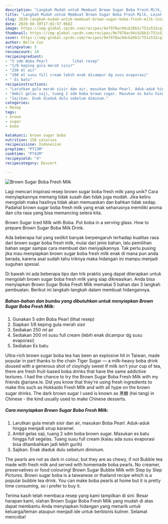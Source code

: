 ```yaml
---
description: "Langkah Mudah untuk Membuat Brown Sugar Boba Fresh Milk, Lezat Sekali"
title: "Langkah Mudah untuk Membuat Brown Sugar Boba Fresh Milk, Lezat Sekali"
slug: 2630-langkah-mudah-untuk-membuat-brown-sugar-boba-fresh-milk-lezat-sekali
date: 2020-08-30T17:02:57.068Z
image: https://img-global.cpcdn.com/recipes/9e7978ac94cb26b3/751x532cq70/brown-sugar-boba-fresh-milk-foto-resep-utama.jpg
thumbnail: https://img-global.cpcdn.com/recipes/9e7978ac94cb26b3/751x532cq70/brown-sugar-boba-fresh-milk-foto-resep-utama.jpg
cover: https://img-global.cpcdn.com/recipes/9e7978ac94cb26b3/751x532cq70/brown-sugar-boba-fresh-milk-foto-resep-utama.jpg
author: Belle Cox
ratingvalue: 5
reviewcount: 10
recipeingredient:
- "5 sdm Boba Pearl           lihat resep"
- "1/8 keping gula merah sisir"
- "250 ml air"
- "200 ml susu full cream lebih enak dicampur dg susu evaporasi"
- " Es batu"
recipeinstructions:
- "Larutkan gula merah sisir dan air, masukan Boba Pearl. Aduk-aduk hingga menjadi sirup karamel."
- "Ambil gelas saji, tuang 2 sdm boba brown sugar. Masukan es batu hingga full segelas. Tuang susu full cream (kalau ada susu evaporasi bisa ditambahkan jadi lebih gurih)"
- "Sajikan. Enak diaduk dulu sebelum diminum."
categories:
- Resep
tags:
- brown
- sugar
- boba

katakunci: brown sugar boba 
nutrition: 158 calories
recipecuisine: Indonesian
preptime: "PT13M"
cooktime: "PT42M"
recipeyield: "4"
recipecategory: Dessert

---
```



![Brown Sugar Boba Fresh Milk](https://img-global.cpcdn.com/recipes/9e7978ac94cb26b3/751x532cq70/brown-sugar-boba-fresh-milk-foto-resep-utama.jpg)

Lagi mencari inspirasi resep brown sugar boba fresh milk yang unik? Cara menyiapkannya memang tidak susah dan tidak juga mudah. Jika keliru mengolah maka hasilnya tidak akan memuaskan dan bahkan tidak sedap. Padahal brown sugar boba fresh milk yang enak seharusnya memiliki aroma dan cita rasa yang bisa memancing selera kita.

Brown Sugar Iced Milk with Boba. Put boba in a serving glass. How to prepare Brown Sugar Boba Milk Drink.

Ada beberapa hal yang sedikit banyak berpengaruh terhadap kualitas rasa dari brown sugar boba fresh milk, mulai dari jenis bahan, lalu pemilihan bahan segar sampai cara membuat dan menyajikannya. Tak perlu pusing jika mau menyiapkan brown sugar boba fresh milk enak di mana pun anda berada, karena asal sudah tahu triknya maka hidangan ini mampu menjadi suguhan spesial.


Di bawah ini ada beberapa tips dan trik praktis yang dapat diterapkan untuk mengolah brown sugar boba fresh milk yang siap dikreasikan. Anda bisa menyiapkan Brown Sugar Boba Fresh Milk memakai 5 bahan dan 3 langkah pembuatan. Berikut ini langkah-langkah dalam membuat hidangannya.

<!--inarticleads1-->

##### Bahan-bahan dan bumbu yang dibutuhkan untuk menyiapkan Brown Sugar Boba Fresh Milk:

1. Gunakan 5 sdm Boba Pearl           (lihat resep)
1. Siapkan 1/8 keping gula merah sisir
1. Sediakan 250 ml air
1. Sediakan 200 ml susu full cream (lebih enak dicampur dg susu evaporasi)
1. Sediakan  Es batu


Ultra-rich brown sugar boba tea has been an explosive hit in Taiwan, made popular in part thanks to the chain Tiger Sugar — a milk-heavy boba drink doused with a generous shot of cloyingly sweet If milk isn&#39;t your cup of tea, there are fresh fruit-based boba drinks that have the same addictive textures. I had the chance to try the Brown Sugar Boba Fresh Milk with my friends @ariane.le. Did you know that they&#39;re using fresh ingredients to make this such as Hokkaido Fresh Milk and with all hype on the brown sugar drinks. The dark brown sugar I used is known as 黑糖 (hei tang) in Chinese - the kind usually used to make Chinese desserts. 

<!--inarticleads2-->

##### Cara menyiapkan Brown Sugar Boba Fresh Milk:

1. Larutkan gula merah sisir dan air, masukan Boba Pearl. Aduk-aduk hingga menjadi sirup karamel.
1. Ambil gelas saji, tuang 2 sdm boba brown sugar. Masukan es batu hingga full segelas. Tuang susu full cream (kalau ada susu evaporasi bisa ditambahkan jadi lebih gurih)
1. Sajikan. Enak diaduk dulu sebelum diminum.


The pearls are not as dark in colour, but they are as chewy, if not Bubble tea made with fresh milk and served with homemade boba pearls. No creamer, preservatives or food colouring! Brown Sugar Bubble Milk with Step by Step Pictures. Brown sugar boba is a taiwanese or thailand recipe which is a popular bubble tea drink. You can make boba pearls at home but it is pretty time consuming, so i prefer to buy it. 

Terima kasih telah membaca resep yang kami tampilkan di sini. Besar harapan kami, olahan Brown Sugar Boba Fresh Milk yang mudah di atas dapat membantu Anda menyiapkan hidangan yang menarik untuk keluarga/teman ataupun menjadi ide untuk berbisnis kuliner. Selamat mencoba!
